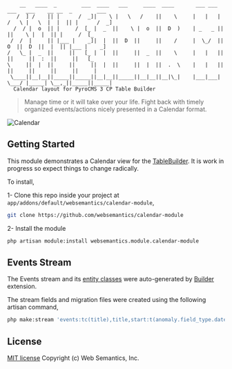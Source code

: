 ```
    __   ____  _        ___  ____   ___     ____  ____       ___ ___   ___   ___    __ __  _        ___ 
   /  ] /    || |      /  _]|    \ |   \   /    ||    \     |   |   | /   \ |   \  |  |  || |      /  _]
  /  / |  o  || |     /  [_ |  _  ||    \ |  o  ||  D  )    | _   _ ||     ||    \ |  |  || |     /  [_ 
 /  /  |     || |___ |    _]|  |  ||  D  ||     ||    /     |  \_/  ||  O  ||  D  ||  |  || |___ |    _]
/   \_ |  _  ||     ||   [_ |  |  ||     ||  _  ||    \     |   |   ||     ||     ||  :  ||     ||   [_ 
\     ||  |  ||     ||     ||  |  ||     ||  |  ||  .  \    |   |   ||     ||     ||     ||     ||     |
 \____||__|__||_____||_____||__|__||_____||__|__||__|\_|    |___|___| \___/ |_____| \__,_||_____||_____|
  Calendar layout for PyroCMS 3 CP Table Builder                                                                         

```
> Manage time or it will take over your life. Fight back with timely organized events/actions nicely presented in a Calendar format.

![Calendar](https://github.com/websemantics/calendar-module/raw/master/docs/calendar.gif "Calendar")

## Getting Started

This module demonstrates a Calendar view for the [TableBuilder](http://pyrocms.com/documentation/streams-platform/v1.1#ui/tables). It is work in progress so expect things to change radically.

To install,

1- Clone this repo inside your project at `app/addons/default/websemantics/calendar-module`,

```bash
git clone https://github.com/websemantics/calendar-module
```

2- Install the module

```bash
php artisan module:install websemantics.module.calendar-module
```

## Events Stream

The Events stream and its [entity classes](https://github.com/websemantics/builder-extension#stream-entities) were auto-generated by [Builder](https://github.com/websemantics/builder-extension) extension.

The stream fields and migration files were created using the following artisan command,

```bash
php make:stream 'events:tc(title),title,start:t(anomaly.field_type.datetime),end:t(anomaly.field_type.datetime)' websemantics.module.todo
```

## License

[MIT license](http://opensource.org/licenses/mit-license.php)
Copyright (c) Web Semantics, Inc.
